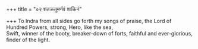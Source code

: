 +++
title = "०२ शतक्रतुमर्णवं शाकिनं"

+++
To Indra from all sides go forth my songs of praise, the Lord of Hundred Powers, strong, Hero, like the sea,  
     Swift, winner of the booty, breaker-down of forts, faithful and ever-glorious, finder of the light.